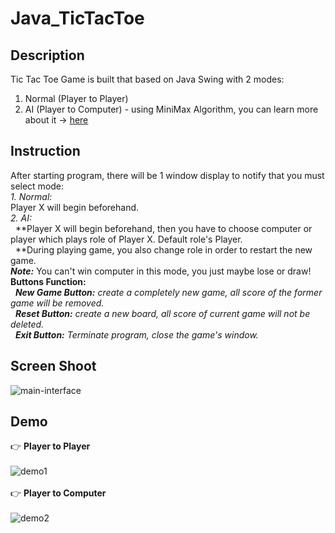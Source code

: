 # Java_TicTacToe
## Description
Tic Tac Toe Game is built that based on Java Swing with 2 modes:
1. Normal (Player to Player)
2. AI (Player to Computer) - using MiniMax Algorithm, you can learn more about it -> [here](https://www.stdio.vn/giai-thuat-lap-trinh/giai-thuat-tim-kiem-minimax-s1EVnH)
## Instruction
After starting program, there will be 1 window display to notify that you must select mode:<br>
*1. Normal:*<br>
Player X will begin beforehand.<br>
*2. AI:*<br>
&nbsp;&nbsp;**Player X will begin beforehand, then you have to choose computer or player which plays role of Player X. Default role's Player.<br>
&nbsp;&nbsp;**During playing game, you also change role in order to restart the new game.<br>
***Note:*** You can't win computer in this mode, you just maybe lose or draw!<br>
**Buttons Function:**<br>
&nbsp;&nbsp;***New Game Button:*** *create a completely new game, all score of the former game will be removed.*<br>
&nbsp;&nbsp;***Reset Button:*** *create a new board, all score of current game will not be deleted.*<br>
&nbsp;&nbsp;***Exit Button:*** *Terminate program, close the game's window.*<br>
## Screen Shoot
![main-interface](https://live.staticflickr.com/65535/51003751780_187cc3c770_b.jpg)
## Demo 
👉 **Player to Player**
<br><br>
![demo1](https://64.media.tumblr.com/395e74153190ce29421ade8a9f131d19/3881f765f5a3b322-a5/s1280x1920/65c4c4e14aaac20713f605c48234043aae7b8c68.gif)
<br><br>
👉 **Player to Computer**
<br><br>
![demo2](https://64.media.tumblr.com/451e2ba9b5fe4d7f8ed9bd8f8b303ffe/f1dd08eac9b4cb75-fc/s1280x1920/03aa028b42323de4d89ae0e7c7c7e73f38e6fe92.gif)
